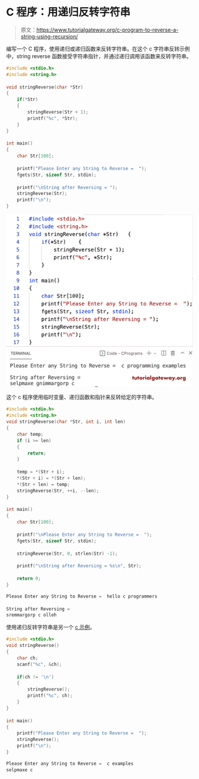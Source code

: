 # C 程序：用递归反转字符串

> 原文：<https://www.tutorialgateway.org/c-program-to-reverse-a-string-using-recursion/>

编写一个 C 程序，使用递归或递归函数来反转字符串。在这个 c 字符串反转示例中，string reverse 函数接受字符串指针，并通过递归调用该函数来反转字符串。

```c
#include <stdio.h>
#include <string.h>

void stringReverse(char *Str)
{	
	if(*Str)
	{
		stringReverse(Str + 1);
		printf("%c", *Str);
	}
}

int main()
{
  	char Str[100];

  	printf("Please Enter any String to Reverse =  ");
  	fgets(Str, sizeof Str, stdin);

  	printf("\nString after Reversing = ");
	stringReverse(Str);
	printf("\n");
}

```

![C Program to Reverse a String using Recursion](img/ad644a16c808780e271718741809ba24.png)

这个 c 程序使用临时变量、递归函数和指针来反转给定的字符串。

```c
#include <stdio.h>
#include <string.h>
void stringReverse(char *Str, int i, int len)
{
	char temp;	
  	if (i >= len)
  	{
		return;
  	}

	temp = *(Str + i);
	*(Str + i) = *(Str + len);
	*(Str + len) = temp;
  	stringReverse(Str, ++i, --len);
}

int main()
{
  	char Str[100];

  	printf("\nPlease Enter any String to Reverse =  ");
  	fgets(Str, sizeof Str, stdin);

  	stringReverse(Str, 0, strlen(Str) -1);

  	printf("\nString after Reversing = %s\n", Str);

  	return 0;
}

```

```c
Please Enter any String to Reverse =  hello c programmers

String after Reversing = 
sremmargorp c olleh
```

使用递归反转字符串是另一个 [c 示例](https://www.tutorialgateway.org/c-programming-examples/)。

```c
#include <stdio.h>
void stringReverse()
{	
	char ch;
	scanf("%c", &ch);

	if(ch != '\n')
	{
		stringReverse();
		printf("%c", ch);
	}
}

int main()
{ 
  	printf("Please Enter any String to Reverse =  ");
  	stringReverse();
	printf("\n");
}
```

```c
Please Enter any String to Reverse =  c examples
selpmaxe c
```